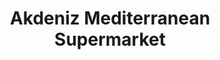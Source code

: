 ---
title: "Akdeniz Mediterranean Supermarket"
url: /edinburgh/akdeniz-mediterranean-supermarket/
shop: Lebensmittel
---